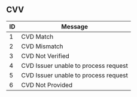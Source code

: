 ## CVV

| ID  | Message |
| --- | ------- |
| 1 | CVD Match |
| 2 | CVD Mismatch |
| 3 | CVD Not Verified |
| 4 | CVD Issuer unable to process request |
| 5 | CVD Issuer unable to process request |
| 6 | CVD Not Provided |
